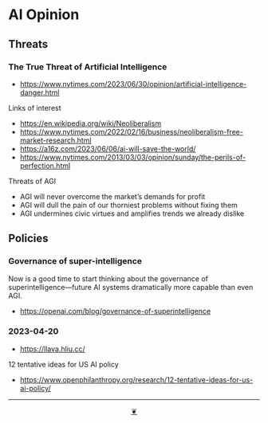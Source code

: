 # AI Opinion


## Threats

### The True Threat of Artificial Intelligence

* https://www.nytimes.com/2023/06/30/opinion/artificial-intelligence-danger.html

Links of interest

* https://en.wikipedia.org/wiki/Neoliberalism
* https://www.nytimes.com/2022/02/16/business/neoliberalism-free-market-research.html
* https://a16z.com/2023/06/06/ai-will-save-the-world/
* https://www.nytimes.com/2013/03/03/opinion/sunday/the-perils-of-perfection.html

Threats of AGI

* AGI will never overcome the market’s demands for profit
* AGI will dull the pain of our thorniest problems without fixing them
* AGI undermines civic virtues and amplifies trends we already dislike


## Policies

### Governance of super-intelligence

Now is a good time to start thinking about the governance of superintelligence—future AI systems dramatically more capable than even AGI.

* https://openai.com/blog/governance-of-superintelligence


### 2023-04-20

* https://llava.hliu.cc/

12 tentative ideas for US AI policy
* https://www.openphilanthropy.org/research/12-tentative-ideas-for-us-ai-policy/


***

<center title="Hello! Click me to go up to the top" ><a class=aDingbat href=javascript:window.scrollTo(0,0);> ❦ </a></center>
